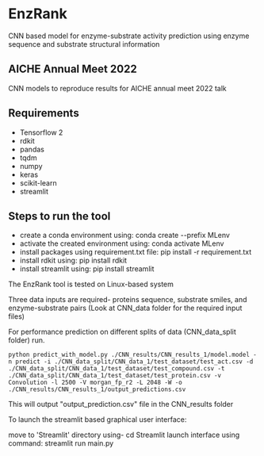 # EnzRank

CNN based model for enzyme-substrate activity prediction using enzyme sequence and substrate structural information

## AICHE Annual Meet 2022
CNN models to reproduce results for AICHE annual meet 2022 talk

## Requirements
- Tensorflow 2
- rdkit
- pandas
- tqdm
- numpy 
- keras 
- scikit-learn
- streamlit

## Steps to run the tool

- create a conda environment using: conda create --prefix MLenv 
- activate the created environment using: conda activate MLenv
- install packages using requirement.txt file: pip install -r requirement.txt
- install rdkit using: pip install rdkit 
- install streamlit using: pip install streamlit

The EnzRank tool is tested on Linux-based system

Three data inputs are required- proteins sequence, substrate smiles, and enzyme-substrate pairs (Look at CNN_data folder for the required input files)

For performance prediction on different splits of data (CNN_data_split folder) run. 

`python predict_with_model.py ./CNN_results/CNN_results_1/model.model -n predict -i ./CNN_data_split/CNN_data_1/test_dataset/test_act.csv -d ./CNN_data_split/CNN_data_1/test_dataset/test_compound.csv -t ./CNN_data_split/CNN_data_1/test_dataset/test_protein.csv -v Convolution -l 2500 -V morgan_fp_r2 -L 2048 -W -o ./CNN_results/CNN_results_1/output_predictions.csv`

This will output "output_prediction.csv" file in the CNN_results folder

To launch the streamlit based graphical user interface: 

move to 'Streamlit' directory using- cd Streamlit 
launch interface using command: streamlit run main.py 


